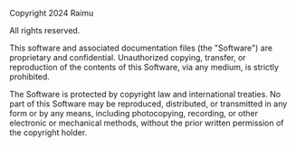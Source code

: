 Copyright 2024 Raimu

All rights reserved.

This software and associated documentation files (the "Software") are proprietary and confidential. 
Unauthorized copying, transfer, or reproduction of the contents of this Software, via any medium, 
is strictly prohibited.

The Software is protected by copyright law and international treaties. No part of this Software 
may be reproduced, distributed, or transmitted in any form or by any means, including 
photocopying, recording, or other electronic or mechanical methods, without the prior written 
permission of the copyright holder.

